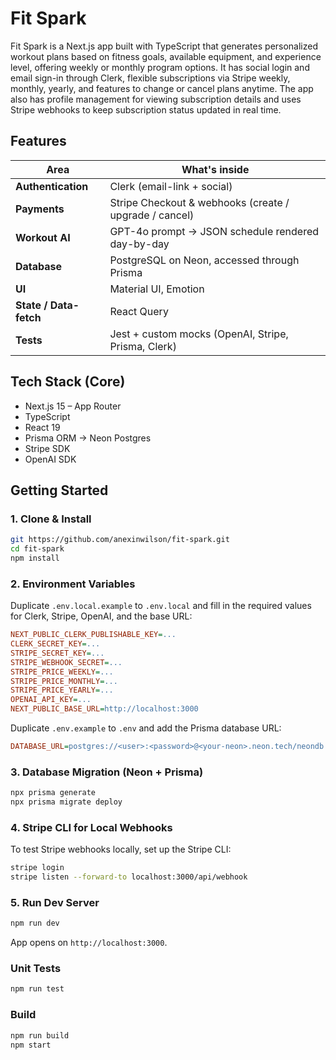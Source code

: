 # Fit Spark 

Fit Spark is a Next.js app built with TypeScript that generates personalized workout plans based on fitness goals, available equipment, and experience level, offering weekly or monthly program options. It has social login and email sign-in through Clerk, flexible subscriptions via Stripe weekly, monthly, yearly, and features to change or cancel plans anytime. The app also has profile management for viewing subscription details and uses Stripe webhooks to keep subscription status updated in real time.

## Features

| Area | What's inside |
| ---- | ------------- |
| **Authentication** | Clerk (email-link + social) |
| **Payments** | Stripe Checkout & webhooks (create / upgrade / cancel) |
| **Workout AI** | GPT-4o prompt -> JSON schedule rendered day-by-day |
| **Database** | PostgreSQL on Neon, accessed through Prisma |
| **UI** | Material UI, Emotion |
| **State / Data-fetch** | React Query |
| **Tests** | Jest + custom mocks (OpenAI, Stripe, Prisma, Clerk) |

## Tech Stack (Core)

- Next.js 15 – App Router
- TypeScript
- React 19
- Prisma ORM → Neon Postgres
- Stripe SDK
- OpenAI SDK

## Getting Started

### 1. Clone & Install

```bash
git https://github.com/anexinwilson/fit-spark.git
cd fit-spark
npm install       
```

### 2. Environment Variables

Duplicate `.env.local.example` to `.env.local` and fill in the required values for Clerk, Stripe, OpenAI, and the base URL:

```ini
NEXT_PUBLIC_CLERK_PUBLISHABLE_KEY=...
CLERK_SECRET_KEY=...
STRIPE_SECRET_KEY=...
STRIPE_WEBHOOK_SECRET=...
STRIPE_PRICE_WEEKLY=...
STRIPE_PRICE_MONTHLY=...
STRIPE_PRICE_YEARLY=...
OPENAI_API_KEY=...
NEXT_PUBLIC_BASE_URL=http://localhost:3000
```

Duplicate `.env.example` to `.env` and add the Prisma database URL:

```ini
DATABASE_URL=postgres://<user>:<password>@<your-neon>.neon.tech/neondb
```

### 3. Database Migration (Neon + Prisma)

```bash
npx prisma generate
npx prisma migrate deploy
```

### 4. Stripe CLI for Local Webhooks

To test Stripe webhooks locally, set up the Stripe CLI:

```bash
stripe login
stripe listen --forward-to localhost:3000/api/webhook
```

### 5. Run Dev Server

```bash
npm run dev
```

App opens on `http://localhost:3000`.

### Unit Tests

```bash
npm run test
```

### Build

```bash
npm run build
npm start
```